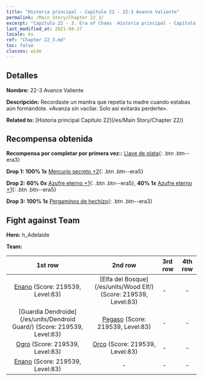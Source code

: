 ```yaml
---
title: "Historia principal - Capítulo 22 - 22-3 Avance Valiente"
permalink: /Main Story/Chapter 22_3/
excerpt: "Capítulo 22 - 3. Era of Chaos  Historia principal - Capítulo 22_3. 22-3 Avance Valiente"
last_modified_at: 2021-04-27
locale: es
ref: "Chapter 22_3.md"
toc: false
classes: wide
---
```


## Detalles

 **Nombre:** 22-3 Avance Valiente

 **Descripción:** Recordaste un mantra que repetía tu madre cuando estabas aún formándote. «Avanza sin vacilar. Solo así evitarás perderte».

 **Related to:** [Historia principal Capítulo 22](/es/Main Story/Chapter 22/)

## Recompensa obtenida

 **Recompensa por completar por primera vez::** [Llave de plata](/ItemsES/con_693/){: .btn .btn--era3}

 **Drop 1:** **100% 1x** [Mercurio secreto +2](/ItemsES/mat_77/){: .btn .btn--era5}

 **Drop 2:** **60% 0x** [Azufre eterno +1](/ItemsES/mat_71/){: .btn .btn--era5}, **40% 1x** [Azufre eterno +1](/ItemsES/mat_71/){: .btn .btn--era5}

 **Drop 3:** **100% 1x** [Pergaminos de hechizo](/ItemsES/con_694/){: .btn .btn--era3}


## Fight against Team
 **Hero:** h_Adelaide

 **Team:**


  | 1st row | 2nd row | 3rd row | 4th row |
  |:----:|:----:|:----|:----:|
  | [Enano](/es/units/Dwarf/) (Score: 219539, Level:83)  | [Elfa del Bosque](/es/units/Wood Elf/) (Score: 219539, Level:83)  | - | - |
  | [Guardia Dendroide](/es/units/Dendroid Guard/) (Score: 219539, Level:83)  | [Pegaso](/es/units/Pegasus/) (Score: 219539, Level:83)  | - | - |
  | [Ogro](/es/units/Ogre/) (Score: 219539, Level:83)  | [Orco](/es/units/Orc/) (Score: 219539, Level:83)  | - | - |
  | [Enano](/es/units/Dwarf/) (Score: 219539, Level:83)  | - | - | - |


